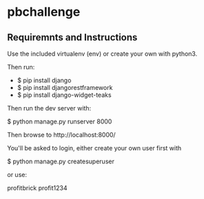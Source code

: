 # pbchallenge


## Requiremnts and Instructions

Use the included virtualenv (env) or create your own with python3.

Then run:

- $ pip install django
- $ pip install djangorestframework
- $ pip install django-widget-teaks

Then run the dev server with:

$ python manage.py runserver 8000

Then browse to http://localhost:8000/

You'll be asked to login, either create your own user first with

$ python manage.py createsuperuser

or use:

profitbrick
profit1234
